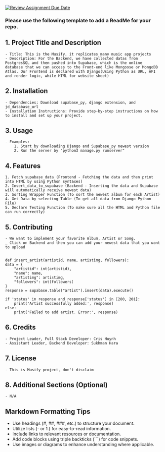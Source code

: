 [![Review Assignment Due Date](https://classroom.github.com/assets/deadline-readme-button-24ddc0f5d75046c5622901739e7c5dd533143b0c8e959d652212380cedb1ea36.svg)](https://classroom.github.com/a/545oUMxH)

### Please use the following template to add a ReadMe for your repo.

## 1. Project Title and Description
    - Title: This is the Musify, it replicates many music app projects
    - Description: For the Backend, we have collected datas from PostgresSQL and then pushed into Supabase, which is the online database that we can access to the Front-end like Mongoose or MongoDB Atlas. Our Frontend is declared with Django(Using Python as URL, API and render logic, while HTML for website sheet)
## 2. Installation
    - Dependencies: Download supabase_py, django extension, and jd_database_url
    - Installation Instructions: Provide step-by-step instructions on how to install and set up your project.
## 3. Usage
    - Examples: 
        1. Start by downloading Django and Supabase_py newest version
        2. Run the server by "python3 manage.py runserver"
## 4. Features
    1. Fetch_supabase_data (Frontend - Fetching the data and then print into HTML by using Python syntaxes)
    2. Insert_data_to_supabase (Backend - Inserting the data and Supabase will automatically receive newest data)
    3. Sorting Wrapper Function (To sort the newest album for each Artist)
    4. Get Data by selecting Table (To get all data from Django Python File)
    5. Declare Testing Function (To make sure all the HTML and Python file can run correctly)
## 5. Contributing
    - We want to implement your favorite Album, Artist or Song. 
    _ Click on Backend and then you can add your newest data that you want to upload
    

    def insert_artist(artistid, name, artistimg, followers):
    data = {
        "artistid": int(artistid),
        "name": name,
        "artistimg": artistimg, 
        "followers": int(followers)
    }
    response = supabase.table("artist").insert(data).execute()  

    if 'status' in response and response['status'] in [200, 201]:
        print('Artist successfully added:', response)
    else:
        print('Failed to add artist. Error:', response)

        
## 6. Credits
    - Project Leader, Full Stack Developer: Cris Huynh
    - Assistant Leader, Backend Developer: Sukhman Hara
## 7. License
    - This is Musify project, don't disclaim 
## 8. Additional Sections (Optional)
    - N/A

## Markdown Formatting Tips
  - Use headings (#, ##, ###, etc.) to structure your document.
  - Utilize lists (- or 1.) for easy-to-read information.
  - Include links to relevant resources or documentation.
  - Add code blocks using triple backticks (```) for code snippets.
  - Use images or diagrams to enhance understanding where applicable.
